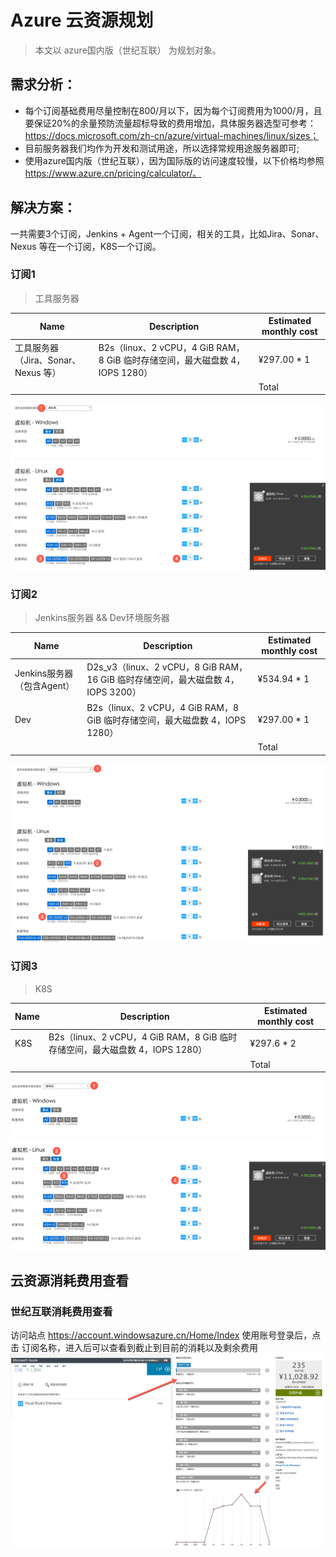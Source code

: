 # Azure 云资源规划
> 本文以 azure国内版（世纪互联） 为规划对象。

## 需求分析：
+ 每个订阅基础费用尽量控制在800/月以下，因为每个订阅费用为1000/月，且要保证20%的余量预防流量超标导致的费用增加，具体服务器选型可参考：https://docs.microsoft.com/zh-cn/azure/virtual-machines/linux/sizes；
+ 目前服务器我们均作为开发和测试用途，所以选择常规用途服务器即可;
+ 使用azure国内版（世纪互联），因为国际版的访问速度较慢，以下价格均参照 https://www.azure.cn/pricing/calculator/。

## 解决方案：
一共需要3个订阅，Jenkins + Agent一个订阅，相关的工具，比如Jira、Sonar、Nexus 等在一个订阅，K8S一个订阅。

### 订阅1
> 工具服务器	

| Name | Description | Estimated monthly cost | 
|---------|---------|---------|
| 工具服务器（Jira、Sonar、Nexus 等） | B2s（linux、2 vCPU，4 GiB RAM，8 GiB 临时存储空间，最大磁盘数 4，IOPS 1280） | ¥297.00 * 1 |
| 	|| Total | 	¥297.6 | 

![image.png](images/azure-plan-d2v3.png)

### 订阅2
> Jenkins服务器	&& Dev环境服务器
		
| Name | Description | Estimated monthly cost |
|---------|---------|---------|
| Jenkins服务器（包含Agent） | D2s_v3（linux、2 vCPU，8 GiB RAM，16 GiB 临时存储空间，最大磁盘数 4，IOPS 3200） | ¥534.94 * 1 |
| Dev | B2s（linux、2 vCPU，4 GiB RAM，8 GiB 临时存储空间，最大磁盘数 4，IOPS 1280） | ¥297.00  * 1 |
| 	|| Total | 	¥831.94 | 

![image.png](images/azure-plan-d2v3+b2s.png)


### 订阅3
> K8S	
		
| Name | Description | Estimated monthly cost |
|----|---------|---------|
| K8S | B2s（linux、2 vCPU，4 GiB RAM，8 GiB 临时存储空间，最大磁盘数 4，IOPS 1280） |  ¥297.6  * 2 |
| 	|| Total | 	¥595.2 | 

![image.png](images/azure-plan-b2s_2.png)


## 云资源消耗费用查看
### 世纪互联消耗费用查看
访问站点 https://account.windowsazure.cn/Home/Index 使用账号登录后，点击 订阅名称，进入后可以查看到截止到目前的消耗以及剩余费用
![image.png](images/azure-plan-pay.png)
